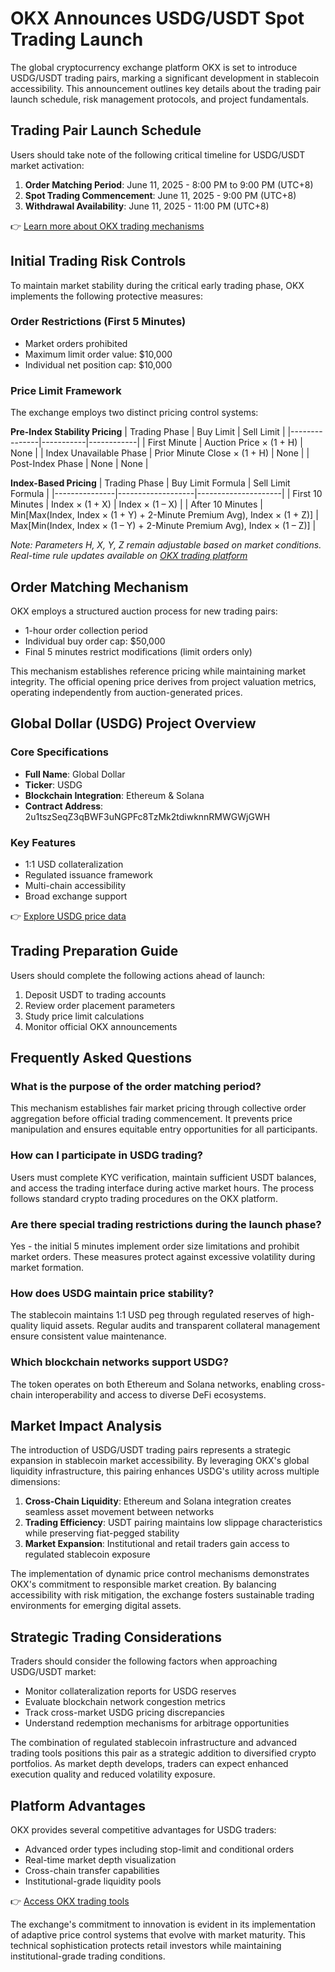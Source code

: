 # OKX Announces USDG/USDT Spot Trading Launch

The global cryptocurrency exchange platform OKX is set to introduce USDG/USDT trading pairs, marking a significant development in stablecoin accessibility. This announcement outlines key details about the trading pair launch schedule, risk management protocols, and project fundamentals.

## Trading Pair Launch Schedule

Users should take note of the following critical timeline for USDG/USDT market activation:

1. **Order Matching Period**: June 11, 2025 - 8:00 PM to 9:00 PM (UTC+8)
2. **Spot Trading Commencement**: June 11, 2025 - 9:00 PM (UTC+8)
3. **Withdrawal Availability**: June 11, 2025 - 11:00 PM (UTC+8)

👉 [Learn more about OKX trading mechanisms](https://bit.ly/okx-bonus)

## Initial Trading Risk Controls

To maintain market stability during the critical early trading phase, OKX implements the following protective measures:

### Order Restrictions (First 5 Minutes)
- Market orders prohibited
- Maximum limit order value: $10,000
- Individual net position cap: $10,000

### Price Limit Framework
The exchange employs two distinct pricing control systems:

**Pre-Index Stability Pricing**
| Trading Phase | Buy Limit | Sell Limit |
|---------------|-----------|------------|
| First Minute | Auction Price × (1 + H) | None |
| Index Unavailable Phase | Prior Minute Close × (1 + H) | None |
| Post-Index Phase | None | None |

**Index-Based Pricing**
| Trading Phase | Buy Limit Formula | Sell Limit Formula |
|---------------|-------------------|---------------------|
| First 10 Minutes | Index × (1 + X) | Index × (1 – X) |
| After 10 Minutes | Min[Max(Index, Index × (1 + Y) + 2-Minute Premium Avg), Index × (1 + Z)] | Max[Min(Index, Index × (1 – Y) + 2-Minute Premium Avg), Index × (1 – Z)] |

*Note: Parameters H, X, Y, Z remain adjustable based on market conditions. Real-time rule updates available on [OKX trading platform](https://bit.ly/okx-bonus)*

## Order Matching Mechanism

OKX employs a structured auction process for new trading pairs:
- 1-hour order collection period
- Individual buy order cap: $50,000
- Final 5 minutes restrict modifications (limit orders only)

This mechanism establishes reference pricing while maintaining market integrity. The official opening price derives from project valuation metrics, operating independently from auction-generated prices.

## Global Dollar (USDG) Project Overview

### Core Specifications
- **Full Name**: Global Dollar
- **Ticker**: USDG
- **Blockchain Integration**: Ethereum & Solana
- **Contract Address**: 2u1tszSeqZ3qBWF3uNGPFc8TzMk2tdiwknnRMWGWjGWH

### Key Features
- 1:1 USD collateralization
- Regulated issuance framework
- Multi-chain accessibility
- Broad exchange support

👉 [Explore USDG price data](https://bit.ly/okx-bonus)

## Trading Preparation Guide

Users should complete the following actions ahead of launch:
1. Deposit USDT to trading accounts
2. Review order placement parameters
3. Study price limit calculations
4. Monitor official OKX announcements

## Frequently Asked Questions

### What is the purpose of the order matching period?
This mechanism establishes fair market pricing through collective order aggregation before official trading commencement. It prevents price manipulation and ensures equitable entry opportunities for all participants.

### How can I participate in USDG trading?
Users must complete KYC verification, maintain sufficient USDT balances, and access the trading interface during active market hours. The process follows standard crypto trading procedures on the OKX platform.

### Are there special trading restrictions during the launch phase?
Yes - the initial 5 minutes implement order size limitations and prohibit market orders. These measures protect against excessive volatility during market formation.

### How does USDG maintain price stability?
The stablecoin maintains 1:1 USD peg through regulated reserves of high-quality liquid assets. Regular audits and transparent collateral management ensure consistent value maintenance.

### Which blockchain networks support USDG?
The token operates on both Ethereum and Solana networks, enabling cross-chain interoperability and access to diverse DeFi ecosystems.

## Market Impact Analysis

The introduction of USDG/USDT trading pairs represents a strategic expansion in stablecoin market accessibility. By leveraging OKX's global liquidity infrastructure, this pairing enhances USDG's utility across multiple dimensions:

1. **Cross-Chain Liquidity**: Ethereum and Solana integration creates seamless asset movement between networks
2. **Trading Efficiency**: USDT pairing maintains low slippage characteristics while preserving fiat-pegged stability
3. **Market Expansion**: Institutional and retail traders gain access to regulated stablecoin exposure

The implementation of dynamic price control mechanisms demonstrates OKX's commitment to responsible market creation. By balancing accessibility with risk mitigation, the exchange fosters sustainable trading environments for emerging digital assets.

## Strategic Trading Considerations

Traders should consider the following factors when approaching USDG/USDT market:
- Monitor collateralization reports for USDG reserves
- Evaluate blockchain network congestion metrics
- Track cross-market USDG pricing discrepancies
- Understand redemption mechanisms for arbitrage opportunities

The combination of regulated stablecoin infrastructure and advanced trading tools positions this pair as a strategic addition to diversified crypto portfolios. As market depth develops, traders can expect enhanced execution quality and reduced volatility exposure.

## Platform Advantages

OKX provides several competitive advantages for USDG traders:
- Advanced order types including stop-limit and conditional orders
- Real-time market depth visualization
- Cross-chain transfer capabilities
- Institutional-grade liquidity pools

👉 [Access OKX trading tools](https://bit.ly/okx-bonus)

The exchange's commitment to innovation is evident in its implementation of adaptive price control systems that evolve with market maturity. This technical sophistication protects retail investors while maintaining institutional-grade trading conditions.